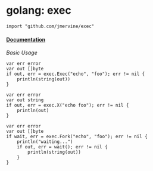 # golang: exec

```golang
import "github.com/jmervine/exec"
```

#### [Documentation](http://godoc.org/github.com/jmervine/exec)

*Basic Usage*

```golang
var err error
var out []byte
if out, err = exec.Exec("echo", "foo"); err != nil {
    println(string(out))
}

var err error
var out string
if out, err = exec.X("echo foo"); err != nil {
    println(out)
}

var err error
var out []byte
if wait, err = exec.Fork("echo", "foo"); err != nil {
    println("waiting...")
    if out, err = wait(); err != nil {
        println(string(out))
    }
}
```
